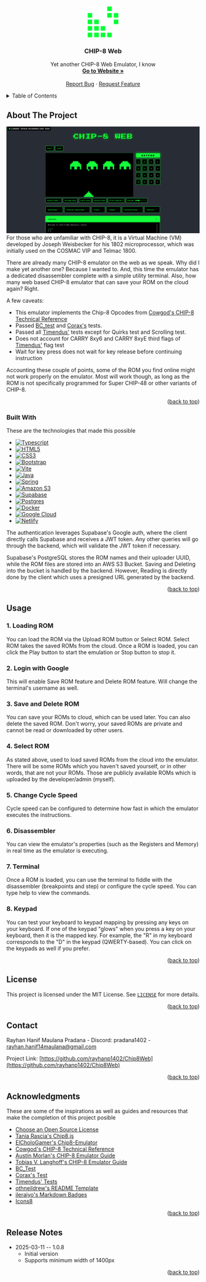 <a id="readme-top"></a>

<!-- PROJECT LOGO -->
<br />
<div align="center">
  <a href="https://github.com/rayhanp1402/Chip8Web">
    <img src="./chip8_emulator/images/tetris-icon.png" alt="Logo" width="80" height="80">
  </a>

  <h3 align="center">CHIP-8 Web</h3>

  <p align="center">
    Yet another CHIP-8 Web Emulator, I know
    <br />
    <a href="https://chip8web.netlify.app/"><strong>Go to Website »</strong></a>
    <br />
    <br />
    <a href="https://github.com/rayhanp1402/Chip8Web/issues/new?labels=bug&template=bug-report---.md">Report Bug</a>
    &middot;
    <a href="https://github.com/rayhanp1402/Chip8Web/issues/new?labels=enhancement&template=feature-request---.md">Request Feature</a>
  </p>
</div>



<!-- TABLE OF CONTENTS -->
<details>
  <summary>Table of Contents</summary>
  <ol>
    <li>
      <a href="#about-the-project">About The Project</a>
      <ul>
        <li><a href="#built-with">Built With</a></li>
      </ul>
    </li>
    <li><a href="#usage">Usage</a></li>
    <li><a href="#license">License</a></li>
    <li><a href="#contact">Contact</a></li>
    <li><a href="#acknowledgments">Acknowledgments</a></li>
    <li><a href="#release-notes">Release Notes</a></li>
  </ol>
</details>



<!-- ABOUT THE PROJECT -->
## About The Project

[![CHIP-8 Web Screen Shot][chip8-web-screenshot]](https://github.com/rayhanp1402/Chip8Web)
For those who are unfamiliar with CHIP-8, it is a Virtual Machine (VM) developed by Joseph Weisbecker for his
1802 microprocessor, which was initially used on the COSMAC VIP and Telmac 1800.

There are already many CHIP-8 emulator on the web as we speak. Why did I make yet another one? Because I wanted to.
And, this time the emulator has a dedicated disassembler complete with a simple utility terminal. Also, how many web based
CHIP-8 emulator that can save your ROM on the cloud again? Right.

A few caveats:
* This emulator implements the Chip-8 Opcodes from [Cowgod's CHIP-8 Technical Reference](http://devernay.free.fr/hacks/chip8/C8TECH10.HTM)
* Passed [BC_test](https://github.com/daniel5151/AC8E/blob/master/roms/bc_test.txt) and [Corax's](https://github.com/corax89/chip8-test-rom) tests.
* Passed all [Timendus'](https://github.com/Timendus/chip8-test-suite) tests except for Quirks test and Scrolling test.
* Does not account for CARRY 8xy6 and CARRY 8xyE third flags of [Timendus'](https://github.com/Timendus/chip8-test-suite) flag test
* Wait for key press does not wait for key release before continuing instruction

Accounting these couple of points, some of the ROM you find online might not work properly on the emulator.
Most will work though, as long as the ROM is not specifically programmed for Super CHIP-48 or other variants of CHIP-8.

<p align="right">(<a href="#readme-top">back to top</a>)</p>



### Built With
These are the technologies that made this possible

* [![Typescript][Typescript]][Typescript-url]
* [![HTML5]][HTML5]
* [![CSS3]][CSS3]
* [![Bootstrap][Bootstrap.com]][Bootstrap-url]
* [![Vite][Vite]][Vite-url]
* [![Java][Java]][Java-url]
* [![Spring][Spring]][Spring-url]
* [![Amazon S3][AmazonS3]][AmazonS3-url]
* [![Supabase][Supabase]][Supabase-url]
* [![Postgres][Postgres]][Postgres-url]
* [![Docker][Docker]][Docker-url]
* [![Google Cloud][GoogleCloud]][GoogleCloud-url]
* [![Netlify][Netlify]][Netlify-url]

The authentication leverages Supabase's Google auth, where the client directly calls Supabase 
and receives a JWT token. Any other queries will go through the backend, which will validate the JWT
token if necessary.

Supabase's PostgreSQL stores the ROM names and their uploader UUID, while the ROM files are stored
into an AWS S3 Bucket. Saving and Deleting into the bucket is handled by the backend. However, Reading
is directly done by the client which uses a presigned URL generated by the backend.

<p align="right">(<a href="#readme-top">back to top</a>)</p>


<!-- USAGE EXAMPLES -->
## Usage
### 1. Loading ROM
You can load the ROM via the Upload ROM button or Select ROM. Select ROM takes the saved ROMs from the cloud. Once a ROM is
loaded, you can click the Play button to start the emulation or Stop button to stop it.
### 2. Login with Google
This will enable Save ROM feature and Delete ROM feature. Will change the terminal's username as well.
### 3. Save and Delete ROM
You can save your ROMs to cloud, which can be used later. You can also delete the saved ROM. Don't worry, your saved
ROMs are private and cannot be read or downloaded by other users.
### 4. Select ROM
As stated above, used to load saved ROMs from the cloud into the emulator. There will be some ROMs which you haven't
saved yourself, or in other words, that are not your ROMs. Those are publicly available ROMs which is uploaded by the
developer/admin (myself).
### 5. Change Cycle Speed
Cycle speed can be configured to determine how fast in which the emulator executes the instructions.
### 6. Disassembler
You can view the emulator's properties (such as the Registers and Memory) in real time as the emulator is executing.
### 7. Terminal
Once a ROM is loaded, you can use the terminal to fiddle with the disassembler (breakpoints and step) 
or configure the cycle speed. You can type help to view the commands.
### 8. Keypad
You can test your keyboard to keypad mapping by pressing any keys on your keyboard. If one of the keypad
"glows" when you press a key on your keyboard, then it is the mapped key. For example, the "R" in my keyboard
corresponds to the "D" in the keypad (QWERTY-based). You can click on the keypads as well if you prefer.



<p align="right">(<a href="#readme-top">back to top</a>)</p>



<!-- LICENSE -->
## License

This project is licensed under the MIT License. See [`LICENSE`](./LICENSE) for more details.

<p align="right">(<a href="#readme-top">back to top</a>)</p>



<!-- CONTACT -->
## Contact

Rayhan Hanif Maulana Pradana - Discord: pradana1402 - rayhan.hanif14maulana@gmail.com

Project Link: [https://github.com/rayhanp1402/Chip8Web](https://github.com/rayhanp1402/Chip8Web)

<p align="right">(<a href="#readme-top">back to top</a>)</p>



<!-- ACKNOWLEDGMENTS -->
## Acknowledgments

These are some of the inspirations as well as guides and resources that make the completion of this project posible

* [Choose an Open Source License](https://choosealicense.com)
* [Tania Rascia's Chip8.js](https://taniarascia.github.io/chip8/)
* [ElCholoGamer's Chip8-Emulator](https://chip-8.vercel.app/)
* [Cowgod's CHIP-8 Technical Reference](http://devernay.free.fr/hacks/chip8/C8TECH10.HTM)
* [Austin Morlan's CHIP-8 Emulator Guide](https://austinmorlan.com/posts/chip8_emulator/)
* [Tobias V. Langhoff's CHIP-8 Emulator Guide](https://tobiasvl.github.io/blog/write-a-chip-8-emulator/)
* [BC_Test](https://github.com/daniel5151/AC8E/blob/master/roms/bc_test.txt)
* [Corax's Test](https://github.com/corax89/chip8-test-rom)
* [Timendus' Tests](https://github.com/Timendus/chip8-test-suite)
* [othneildrew's README Template](https://github.com/othneildrew/Best-README-Template?tab=readme-ov-file)
* [ileraiyo's Markdown Badges](https://github.com/Ileriayo/markdown-badges)
* [Icons8](https://icons8.com/icons/set/tetris)

<p align="right">(<a href="#readme-top">back to top</a>)</p>




<!-- RELEASE NOTES -->
## Release Notes

* 2025-03-11 -- 1.0.8
  * Initial version
  * Supports minimum width of 1400px

<p align="right">(<a href="#readme-top">back to top</a>)</p>



<!-- MARKDOWN LINKS & IMAGES -->
[chip8-web-screenshot]: ./chip8_emulator/images/chip8-web-preview.PNG
[Typescript]: https://img.shields.io/badge/typescript-%23007ACC.svg?style=for-the-badge&logo=typescript&logoColor=white
[Typescript-url]: https://www.typescriptlang.org/
[HTML5]:https://img.shields.io/badge/html5-%23E34F26.svg?style=for-the-badge&logo=html5&logoColor=white
[CSS3]: https://img.shields.io/badge/css3-%231572B6.svg?style=for-the-badge&logo=css3&logoColor=white
[Vite]: https://img.shields.io/badge/vite-%23646CFF.svg?style=for-the-badge&logo=vite&logoColor=white
[Vite-url]: https://vite.dev/
[Java]: https://img.shields.io/badge/java-%23ED8B00.svg?style=for-the-badge&logo=openjdk&logoColor=white
[Java-url]: https://www.java.com/en/
[Spring]: https://img.shields.io/badge/spring-%236DB33F.svg?style=for-the-badge&logo=spring&logoColor=white
[Spring-url]: https://spring.io/
[Bootstrap.com]: https://img.shields.io/badge/Bootstrap-563D7C?style=for-the-badge&logo=bootstrap&logoColor=white
[Bootstrap-url]: https://getbootstrap.com
[Postgres]: https://img.shields.io/badge/postgres-%23316192.svg?style=for-the-badge&logo=postgresql&logoColor=white
[Postgres-url]: https://www.postgresql.org/
[AmazonS3]: https://img.shields.io/badge/Amazon%20S3-FF9900?style=for-the-badge&logo=amazons3&logoColor=white
[AmazonS3-url]: https://aws.amazon.com/
[Supabase]: https://img.shields.io/badge/Supabase-3ECF8E?style=for-the-badge&logo=supabase&logoColor=white
[Supabase-url]: https://supabase.com/
[GoogleCloud]: https://img.shields.io/badge/GoogleCloud-%234285F4.svg?style=for-the-badge&logo=google-cloud&logoColor=white
[GoogleCloud-url]: https://cloud.google.com/
[Netlify]: https://img.shields.io/badge/netlify-%23000000.svg?style=for-the-badge&logo=netlify&logoColor=#00C7B7
[Netlify-url]: https://www.netlify.com/
[Docker]: https://img.shields.io/badge/docker-%230db7ed.svg?style=for-the-badge&logo=docker&logoColor=white
[Docker-url]: https://www.docker.com/